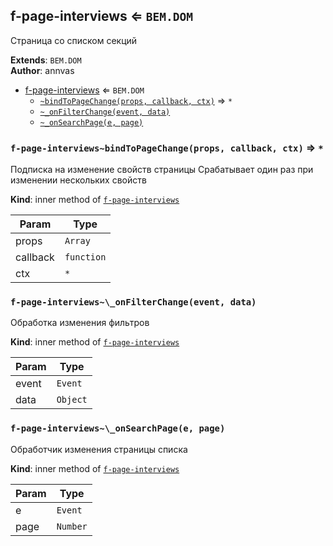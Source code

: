 <a name="module_f-page-interviews"></a>

## f-page-interviews ⇐ <code>BEM.DOM</code>
Страница со списком секций

**Extends**: <code>BEM.DOM</code>  
**Author**: annvas  

* [f-page-interviews](#module_f-page-interviews) ⇐ <code>BEM.DOM</code>
    * [`~bindToPageChange(props, callback, ctx)`](#module_f-page-interviews..bindToPageChange) ⇒ <code>\*</code>
    * [`~_onFilterChange(event, data)`](#module_f-page-interviews.._onFilterChange)
    * [`~_onSearchPage(e, page)`](#module_f-page-interviews.._onSearchPage)

<a name="module_f-page-interviews..bindToPageChange"></a>

### `f-page-interviews~bindToPageChange(props, callback, ctx)` ⇒ <code>\*</code>
Подписка на изменение свойств страницы
Срабатывает один раз при изменении нескольких свойств

**Kind**: inner method of [<code>f-page-interviews</code>](#module_f-page-interviews)  

| Param | Type |
| --- | --- |
| props | <code>Array</code> | 
| callback | <code>function</code> | 
| ctx | <code>\*</code> | 

<a name="module_f-page-interviews.._onFilterChange"></a>

### `f-page-interviews~\_onFilterChange(event, data)`
Обработка изменения фильтров

**Kind**: inner method of [<code>f-page-interviews</code>](#module_f-page-interviews)  

| Param | Type |
| --- | --- |
| event | <code>Event</code> | 
| data | <code>Object</code> | 

<a name="module_f-page-interviews.._onSearchPage"></a>

### `f-page-interviews~\_onSearchPage(e, page)`
Обработчик изменения страницы списка

**Kind**: inner method of [<code>f-page-interviews</code>](#module_f-page-interviews)  

| Param | Type |
| --- | --- |
| e | <code>Event</code> | 
| page | <code>Number</code> | 

